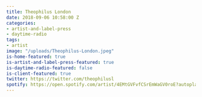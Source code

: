 ```yaml
---
title: Theophilus London
date: 2018-09-06 10:58:00 Z
categories:
- artist-and-label-press
- daytime-radio
tags:
- artist
image: "/uploads/Theophilus-London.jpeg"
is-home-featured: true
is-artist-and-label-press-featured: true
is-daytime-radio-featured: false
is-client-featured: true
twitter: https://twitter.com/theophilusl
spotify: https://open.spotify.com/artist/4EMtGVFvfCSrEmWaGV0roE?autoplay=true&v=A
---
```


